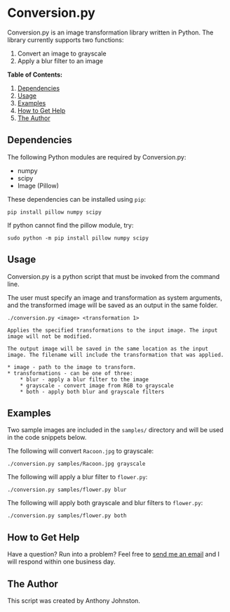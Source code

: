 # Conversion.py

Conversion.py is an image transformation library written in Python. The library currently supports two functions:

1. Convert an image to grayscale
2. Apply a blur filter to an image

**Table of Contents:**

1. [Dependencies](#dependencies)
2. [Usage](#usage)
3. [Examples](#examples)
4. [How to Get Help](#how-to-get-help)
5. [The Author](#author)

## Dependencies

The following Python modules are required by Conversion.py:

* numpy
* scipy
* Image (Pillow)

These dependencies can be installed using `pip`:

```
pip install pillow numpy scipy
```

If python cannot find the pillow module, try:

```
sudo python -m pip install pillow numpy scipy
```

## Usage

Conversion.py is a python script that must be invoked from the command line.

The user must specify an image and transformation as system arguments, and the transformed image will be saved as an output in the same folder.

```
./conversion.py <image> <transformation 1>

Applies the specified transformations to the input image. The input image will not be modified.

The output image will be saved in the same location as the input image. The filename will include the transformation that was applied.

* image - path to the image to transform.
* transformations - can be one of three:
	* blur - apply a blur filter to the image
	* grayscale - convert image from RGB to grayscale
	* both - apply both blur and grayscale filters
```

## Examples

Two sample images are included in the `samples/` directory and will be used in the code snippets below.

The following will convert `Racoon.jpg` to grayscale:

```
./conversion.py samples/Racoon.jpg grayscale
```

The following will apply a blur filter to `flower.py`:

```
./conversion.py samples/flower.py blur
```

The following will apply both grayscale and blur filters to `flower.py`:

```
./conversion.py samples/flower.py both
```

## How to Get Help

Have a question? Run into a problem? Feel free to [send me an email](anthondj@usc.edu) and I will respond within one business day.

## The Author

This script was created by Anthony Johnston.
